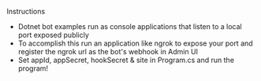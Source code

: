 Instructions

- Dotnet bot examples run as console applications that listen to a local port exposed publicly
- To accomplish this run an application like ngrok to expose your port and register the ngrok url as the bot's webhook in Admin UI
- Set appId, appSecret, hookSecret & site in Program.cs and run the program!
